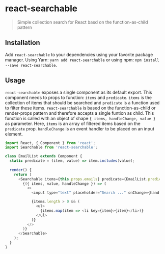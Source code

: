 # react-searchable

> Simple collection search for React basd on the function-as-child pattern

## Installation
Add `react-searchable` to your dependencies using your favorite package manager. Using Yarn: `yarn add react-searchable` or using npm: `npm install --save react-searchable`.

## Usage
`react-searchable` exposes a single component as its default export. This component needs to props to function: `items` and `predicate`. `items` is the collection of items that should be searched and `predicate` is a function used to filter these items.
`react-searchable` is based on the function-as-child or render-props pattern and therefore accepts a single funtion as child. This function is called with an object of shape `{ items, handleChange, value }` as parameter. Here, `items` is an array of filtered items based on the `predicate` prop. `handleChange` is an event handler to be placed on an input element.

```javascript
import React, { Component } from 'react';
import Searchable from 'react-searchable';

class EmailList extends Component {
  static predicate = (item, value) => item.includes(value);
  
  render() {
    return (
      <Searchable items={this.props.emails} predicate={EmailList.predicate}>
        {({ items, value, handleChange }) => (
          <>
            <input type="text" placeholder="Search ..." onChange={handleChange} />

            {items.length > 0 && (
              <ul>
                {items.map(item => <li key={item}>{item}</li>)}
              </ul>
            )}
          </>
        )}
      </Searchable>    
    );
  }
}
```
